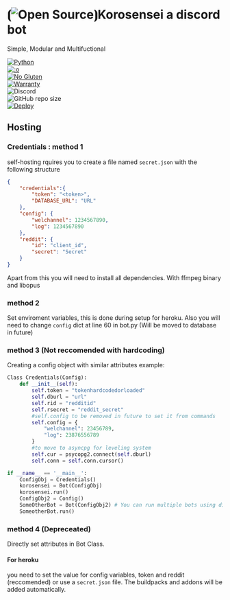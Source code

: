 # ⦗![Open Source](https://opensource.org/files/osi_favicon.png)⦘Korosensei a discord bot

Simple, Modular and Multifuctional

[![Python](https://forthebadge.com/images/badges/made-with-python.svg)](https://www.python.org/)<br>
[![:o](https://forthebadge.com/images/badges/you-didnt-ask-for-this.svg)](https://secureimg.stitcher.com/feedimagesplain328/158438.jpg)<br>
[![No Gluten](https://forthebadge.com/images/badges/gluten-free.svg)](https://image.shutterstock.com/image-vector/gluten-free-icon-vector-round-260nw-778351531.jpg)<br>
[![Warranty](https://img.shields.io/badge/NO-WARRANTY!-ff0000?style=for-the-badge&logo=appveyor&labelColor=cc0000)]()<br>
![Discord](https://img.shields.io/discord/583689248117489675?logo=DISCORD&style=for-the-badge)<br>
![GitHub repo size](https://img.shields.io/github/repo-size/TEEN-BOOM/korosensei?style=for-the-badge)<br>
[![Deploy](https://www.herokucdn.com/deploy/button.svg)](https://heroku.com/deploy?template=https://github.com/TEEN-BOOM/korosensei.git)
## Hosting 

### Credentials : method 1
self-hosting rquires you to create a file named `secret.json`
with the following structure 
```json
{
    "credentials":{
        "token": "<token>",
        "DATABASE_URL": "URL"
    },
    "config": {
        "welchannel": 1234567890,
        "log": 1234567890
    },
    "reddit": {
        "id": "client_id",
        "secret": "Secret"
    }
}
```
Apart from this you will need to install all dependencies. With ffmpeg binary and libopus

### method 2 
Set enviroment variables, this is done during setup for heroku.
Also you will need to change `config` dict at line 60 in bot.py (Will be moved to database in future)
### method 3 (Not reccomended with hardcoding)
Creating a config object with similar attributes
example:
```py
Class Credentials(Config):
    def __init__(self):
        self.token = "tokenhardcodedorloaded"
        self.dburl = "url"
        self.rid = "redditid"
        self.rsecret = "reddit_secret"
        #self.config to be removed in future to set it from commands
        self.config = {
            "welchannel": 23456789,
            "log": 23876556789
        }
        #to move to asyncpg for leveling system
        self.cur = psycopg2.connect(self.dburl)
        self.conn = self.conn.cursor()

if __name__ == '__main__':
    ConfigObj = Credentials()
    korosensei = Bot(ConfigObj)
    korosensei.run()
    ConfigObj2 = Config()
    SomeOtherBot = Bot(ConfigObj2) # You can run multiple bots using different bot and config objects
    SomeotherBot.run()
```
### method 4 (Depreceated)
Directly set attributes in Bot Class. 

#### For heroku 
you need to set the value for config variables, token and reddit (reccomended) or use a `secret.json` file.
The buildpacks and addons will be added automatically.